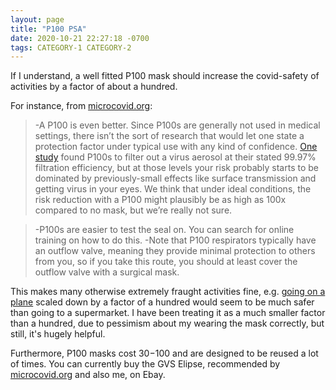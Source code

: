 ```yaml
---
layout: page
title: "P100 PSA"
date: 2020-10-21 22:27:18 -0700
tags: CATEGORY-1 CATEGORY-2
---
```

If I understand, a well fitted P100 mask should increase the covid-safety of activities by a factor of about a hundred.

For instance, from [microcovid.org](microcovid.org):
>-A P100 is even better. Since P100s are generally not used in medical settings, there isn’t the sort of research that would let one state a protection factor under typical use with any kind of confidence. [One study](https://pubmed.ncbi.nlm.nih.gov/24011377/) found P100s to filter out a virus aerosol at their stated 99.97% filtration efficiency, but at those levels your risk probably starts to be dominated by previously-small effects like surface transmission and getting virus in your eyes. We think that under ideal conditions, the risk reduction with a P100 might plausibly be as high as 100x compared to no mask, but we’re really not sure.

>-P100s are easier to test the seal on. You can search for online training on how to do this.
>-Note that P100 respirators typically have an outflow valve, meaning they provide minimal protection to others from you, so if you take this route, you should at least cover the outflow valve with a surgical mask.

This makes many otherwise extremely fraught activities fine, e.g. [going on a plane](https://www.microcovid.org/?distance=sixFt&duration=360&interaction=oneTime&personCount=20&riskProfile=average&setting=indoor&subLocation=US_06075&theirMask=basic&topLocation=US_06&voice=silent&yourMask=filtered) scaled down by a factor of a hundred would seem to be much safer than going to a supermarket. I have been treating it as a much smaller factor than a hundred, due to pessimism about my wearing the mask correctly, but still, it's hugely helpful.

Furthermore, P100 masks cost $30-$100 and are designed to be reused a lot of times. You can currently buy the GVS Elipse, recommended by [microcovid.org](microcovid.org) and also me, on Ebay.  
